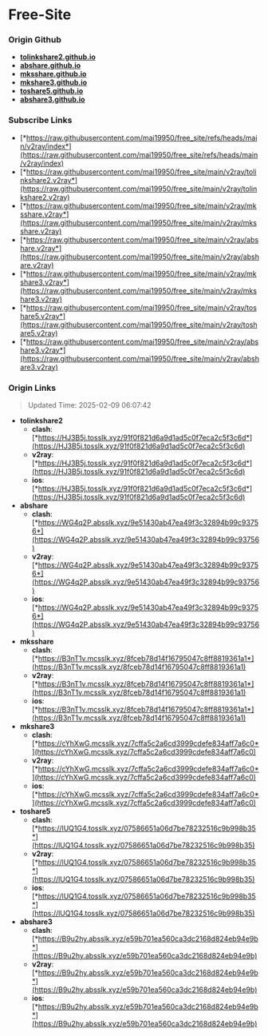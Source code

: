 # Free-Site

### Origin Github

- [**tolinkshare2.github.io**](https://github.com/tolinkshare2/tolinkshare2.github.io)
- [**abshare.github.io**](https://github.com/abshare/abshare.github.io)
- [**mksshare.github.io**](https://github.com/mksshare/mksshare.github.io)
- [**mkshare3.github.io**](https://github.com/mkshare3/mkshare3.github.io)
- [**toshare5.github.io**](https://github.com/toshare5/toshare5.github.io)
- [**abshare3.github.io**](https://github.com/abshare3/abshare3.github.io)

### Subscribe Links

- [*https://raw.githubusercontent.com/mai19950/free_site/refs/heads/main/v2ray/index*](https://raw.githubusercontent.com/mai19950/free_site/refs/heads/main/v2ray/index)
- [*https://raw.githubusercontent.com/mai19950/free_site/main/v2ray/tolinkshare2.v2ray*](https://raw.githubusercontent.com/mai19950/free_site/main/v2ray/tolinkshare2.v2ray)
- [*https://raw.githubusercontent.com/mai19950/free_site/main/v2ray/mksshare.v2ray*](https://raw.githubusercontent.com/mai19950/free_site/main/v2ray/mksshare.v2ray)
- [*https://raw.githubusercontent.com/mai19950/free_site/main/v2ray/abshare.v2ray*](https://raw.githubusercontent.com/mai19950/free_site/main/v2ray/abshare.v2ray)
- [*https://raw.githubusercontent.com/mai19950/free_site/main/v2ray/mkshare3.v2ray*](https://raw.githubusercontent.com/mai19950/free_site/main/v2ray/mkshare3.v2ray)
- [*https://raw.githubusercontent.com/mai19950/free_site/main/v2ray/toshare5.v2ray*](https://raw.githubusercontent.com/mai19950/free_site/main/v2ray/toshare5.v2ray)
- [*https://raw.githubusercontent.com/mai19950/free_site/main/v2ray/abshare3.v2ray*](https://raw.githubusercontent.com/mai19950/free_site/main/v2ray/abshare3.v2ray)

### Origin Links

> Updated Time: 2025-02-09 06:07:42

- **tolinkshare2**
  - **clash**: [*https://HJ3B5j.tosslk.xyz/91f0f821d6a9d1ad5c0f7eca2c5f3c6d*](https://HJ3B5j.tosslk.xyz/91f0f821d6a9d1ad5c0f7eca2c5f3c6d)
  - **v2ray**: [*https://HJ3B5j.tosslk.xyz/91f0f821d6a9d1ad5c0f7eca2c5f3c6d*](https://HJ3B5j.tosslk.xyz/91f0f821d6a9d1ad5c0f7eca2c5f3c6d)
  - **ios**: [*https://HJ3B5j.tosslk.xyz/91f0f821d6a9d1ad5c0f7eca2c5f3c6d*](https://HJ3B5j.tosslk.xyz/91f0f821d6a9d1ad5c0f7eca2c5f3c6d)
- **abshare**
  - **clash**: [*https://WG4q2P.absslk.xyz/9e51430ab47ea49f3c32894b99c93756*](https://WG4q2P.absslk.xyz/9e51430ab47ea49f3c32894b99c93756)
  - **v2ray**: [*https://WG4q2P.absslk.xyz/9e51430ab47ea49f3c32894b99c93756*](https://WG4q2P.absslk.xyz/9e51430ab47ea49f3c32894b99c93756)
  - **ios**: [*https://WG4q2P.absslk.xyz/9e51430ab47ea49f3c32894b99c93756*](https://WG4q2P.absslk.xyz/9e51430ab47ea49f3c32894b99c93756)
- **mksshare**
  - **clash**: [*https://B3nT1v.mcsslk.xyz/8fceb78d14f16795047c8ff8819361a1*](https://B3nT1v.mcsslk.xyz/8fceb78d14f16795047c8ff8819361a1)
  - **v2ray**: [*https://B3nT1v.mcsslk.xyz/8fceb78d14f16795047c8ff8819361a1*](https://B3nT1v.mcsslk.xyz/8fceb78d14f16795047c8ff8819361a1)
  - **ios**: [*https://B3nT1v.mcsslk.xyz/8fceb78d14f16795047c8ff8819361a1*](https://B3nT1v.mcsslk.xyz/8fceb78d14f16795047c8ff8819361a1)
- **mkshare3**
  - **clash**: [*https://cYhXwG.mcsslk.xyz/7cffa5c2a6cd3999cdefe834aff7a6c0*](https://cYhXwG.mcsslk.xyz/7cffa5c2a6cd3999cdefe834aff7a6c0)
  - **v2ray**: [*https://cYhXwG.mcsslk.xyz/7cffa5c2a6cd3999cdefe834aff7a6c0*](https://cYhXwG.mcsslk.xyz/7cffa5c2a6cd3999cdefe834aff7a6c0)
  - **ios**: [*https://cYhXwG.mcsslk.xyz/7cffa5c2a6cd3999cdefe834aff7a6c0*](https://cYhXwG.mcsslk.xyz/7cffa5c2a6cd3999cdefe834aff7a6c0)
- **toshare5**
  - **clash**: [*https://lUQ1G4.tosslk.xyz/07586651a06d7be78232516c9b998b35*](https://lUQ1G4.tosslk.xyz/07586651a06d7be78232516c9b998b35)
  - **v2ray**: [*https://lUQ1G4.tosslk.xyz/07586651a06d7be78232516c9b998b35*](https://lUQ1G4.tosslk.xyz/07586651a06d7be78232516c9b998b35)
  - **ios**: [*https://lUQ1G4.tosslk.xyz/07586651a06d7be78232516c9b998b35*](https://lUQ1G4.tosslk.xyz/07586651a06d7be78232516c9b998b35)
- **abshare3**
  - **clash**: [*https://B9u2hy.absslk.xyz/e59b701ea560ca3dc2168d824eb94e9b*](https://B9u2hy.absslk.xyz/e59b701ea560ca3dc2168d824eb94e9b)
  - **v2ray**: [*https://B9u2hy.absslk.xyz/e59b701ea560ca3dc2168d824eb94e9b*](https://B9u2hy.absslk.xyz/e59b701ea560ca3dc2168d824eb94e9b)
  - **ios**: [*https://B9u2hy.absslk.xyz/e59b701ea560ca3dc2168d824eb94e9b*](https://B9u2hy.absslk.xyz/e59b701ea560ca3dc2168d824eb94e9b)
